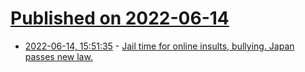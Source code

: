 # [Published on 2022-06-14](index.md)

* [2022-06-14, 15:51:35](https://news.ycombinator.com/item?id=31741219) - [Jail time for online insults, bullying. Japan passes new law.](https://mainichi.jp/english/articles/20220613/p2a/00m/0na/011000c)
